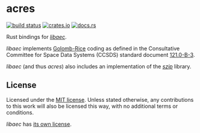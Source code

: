 # acres

[![build status](https://github.com/agrif/acres/actions/workflows/build.yaml/badge.svg?branch=master)](https://github.com/agrif/acres/actions/workflows/build.yaml)
[![crates.io](https://img.shields.io/crates/v/acres.svg)](https://crates.io/crates/acres)
[![docs.rs](https://docs.rs/acres/badge.svg)](https://docs.rs/acres)

Rust bindings for [*libaec*][].

 [*libaec*]: https://gitlab.dkrz.de/k202009/libaec

*libaec* implements [Golomb-Rice][] coding as defined in the
Consultative Committee for Space Data Systems (CCSDS) standard
document [121.0-B-3][].

 [Golomb-Rice]: http://en.wikipedia.org/wiki/Golomb_coding
 [121.0-B-3]: https://public.ccsds.org/Pubs/121x0b3.pdf

*libaec* (and thus *acres*) also includes an implementation of the
[*szip*][] library.

 [*szip*]: http://www.hdfgroup.org/doc_resource/SZIP/

## License

Licensed under the [MIT license](LICENSE). Unless stated otherwise,
any contributions to this work will also be licensed this way, with no
additional terms or conditions.

*libaec* has [its own license](LICENSE.libaec).
